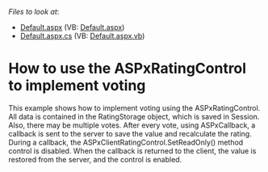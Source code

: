 <!-- default file list -->
*Files to look at*:

* [Default.aspx](./CS/WebSite/Default.aspx) (VB: [Default.aspx](./VB/WebSite/Default.aspx))
* [Default.aspx.cs](./CS/WebSite/Default.aspx.cs) (VB: [Default.aspx.vb](./VB/WebSite/Default.aspx.vb))
<!-- default file list end -->
# How to use the ASPxRatingControl to implement voting


<p>This example shows how to implement voting using the ASPxRatingControl. All data is contained in the RatingStorage object, which is saved in Session. Also, there may be multiple votes. After every vote, using ASPxCallback, a callback is sent to the server to save the value and recalculate the rating. During a callback, the ASPxClientRatingControl.SetReadOnly() method control is disabled. When the callback is returned to the client, the value is restored from the server, and the control is enabled.</p>

<br/>



